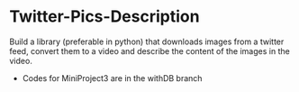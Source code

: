 # Twitter-Pics-Description
Build a library (preferable in python) that downloads images from a twitter feed, convert them to a video and describe the content of the images in the video.
* Codes for MiniProject3 are in the withDB branch
